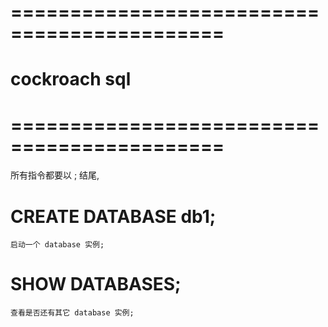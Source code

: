 
# ============================================ #
#          cockroach sql
# ============================================ #

所有指令都要以 ; 结尾, 



# CREATE DATABASE db1;
    启动一个 database 实例;


# SHOW DATABASES;
    查看是否还有其它 database 实例;










































